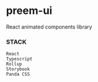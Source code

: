 # preem-ui
 React animated components library

### STACK
`React`  
`Typescript`  
`Rollup`  
`Storybook`  
`Panda CSS`

